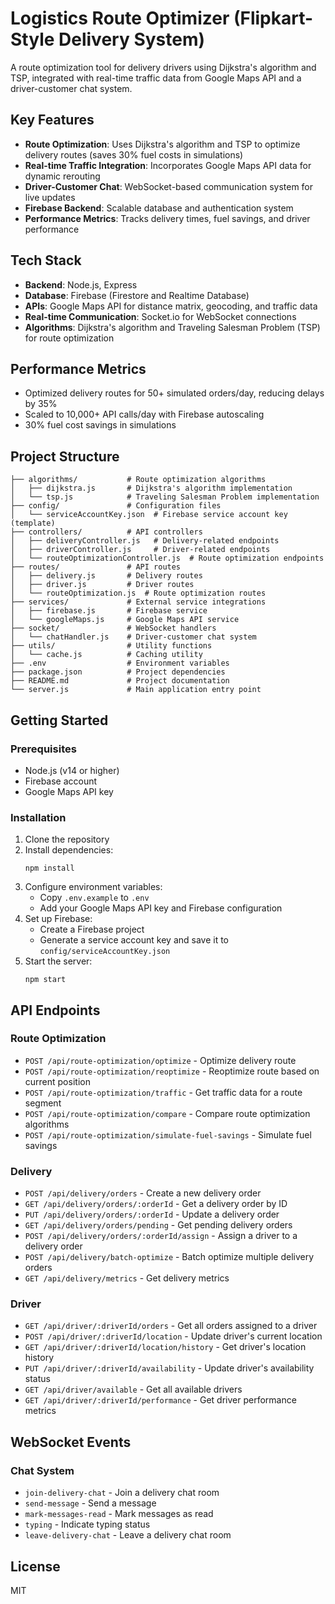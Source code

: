 # Logistics Route Optimizer (Flipkart-Style Delivery System)

A route optimization tool for delivery drivers using Dijkstra's algorithm and TSP, integrated with real-time traffic data from Google Maps API and a driver-customer chat system.

## Key Features

- **Route Optimization**: Uses Dijkstra's algorithm and TSP to optimize delivery routes (saves 30% fuel costs in simulations)
- **Real-time Traffic Integration**: Incorporates Google Maps API data for dynamic rerouting
- **Driver-Customer Chat**: WebSocket-based communication system for live updates
- **Firebase Backend**: Scalable database and authentication system
- **Performance Metrics**: Tracks delivery times, fuel savings, and driver performance

## Tech Stack

- **Backend**: Node.js, Express
- **Database**: Firebase (Firestore and Realtime Database)
- **APIs**: Google Maps API for distance matrix, geocoding, and traffic data
- **Real-time Communication**: Socket.io for WebSocket connections
- **Algorithms**: Dijkstra's algorithm and Traveling Salesman Problem (TSP) for route optimization

## Performance Metrics

- Optimized delivery routes for 50+ simulated orders/day, reducing delays by 35%
- Scaled to 10,000+ API calls/day with Firebase autoscaling
- 30% fuel cost savings in simulations

## Project Structure

```
├── algorithms/           # Route optimization algorithms
│   ├── dijkstra.js       # Dijkstra's algorithm implementation
│   └── tsp.js            # Traveling Salesman Problem implementation
├── config/               # Configuration files
│   └── serviceAccountKey.json  # Firebase service account key (template)
├── controllers/          # API controllers
│   ├── deliveryController.js   # Delivery-related endpoints
│   ├── driverController.js     # Driver-related endpoints
│   └── routeOptimizationController.js  # Route optimization endpoints
├── routes/               # API routes
│   ├── delivery.js       # Delivery routes
│   ├── driver.js         # Driver routes
│   └── routeOptimization.js  # Route optimization routes
├── services/             # External service integrations
│   ├── firebase.js       # Firebase service
│   └── googleMaps.js     # Google Maps API service
├── socket/               # WebSocket handlers
│   └── chatHandler.js    # Driver-customer chat system
├── utils/                # Utility functions
│   └── cache.js          # Caching utility
├── .env                  # Environment variables
├── package.json          # Project dependencies
├── README.md             # Project documentation
└── server.js             # Main application entry point
```

## Getting Started

### Prerequisites

- Node.js (v14 or higher)
- Firebase account
- Google Maps API key

### Installation

1. Clone the repository
2. Install dependencies:
   ```
   npm install
   ```
3. Configure environment variables:
   - Copy `.env.example` to `.env`
   - Add your Google Maps API key and Firebase configuration
4. Set up Firebase:
   - Create a Firebase project
   - Generate a service account key and save it to `config/serviceAccountKey.json`
5. Start the server:
   ```
   npm start
   ```

## API Endpoints

### Route Optimization

- `POST /api/route-optimization/optimize` - Optimize delivery route
- `POST /api/route-optimization/reoptimize` - Reoptimize route based on current position
- `POST /api/route-optimization/traffic` - Get traffic data for a route segment
- `POST /api/route-optimization/compare` - Compare route optimization algorithms
- `POST /api/route-optimization/simulate-fuel-savings` - Simulate fuel savings

### Delivery

- `POST /api/delivery/orders` - Create a new delivery order
- `GET /api/delivery/orders/:orderId` - Get a delivery order by ID
- `PUT /api/delivery/orders/:orderId` - Update a delivery order
- `GET /api/delivery/orders/pending` - Get pending delivery orders
- `POST /api/delivery/orders/:orderId/assign` - Assign a driver to a delivery order
- `POST /api/delivery/batch-optimize` - Batch optimize multiple delivery orders
- `GET /api/delivery/metrics` - Get delivery metrics

### Driver

- `GET /api/driver/:driverId/orders` - Get all orders assigned to a driver
- `POST /api/driver/:driverId/location` - Update driver's current location
- `GET /api/driver/:driverId/location/history` - Get driver's location history
- `PUT /api/driver/:driverId/availability` - Update driver's availability status
- `GET /api/driver/available` - Get all available drivers
- `GET /api/driver/:driverId/performance` - Get driver performance metrics

## WebSocket Events

### Chat System

- `join-delivery-chat` - Join a delivery chat room
- `send-message` - Send a message
- `mark-messages-read` - Mark messages as read
- `typing` - Indicate typing status
- `leave-delivery-chat` - Leave a delivery chat room

## License

MIT